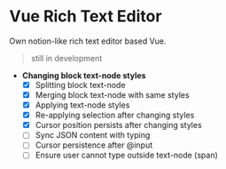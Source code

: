 # Vue Rich Text Editor

Own notion-like rich text editor based Vue.


> still in development

- **Changing block text-node styles**
    - [x] Splitting block text-node
    - [x] Merging block text-node with same styles
    - [x] Applying text-node styles
    - [x] Re-applying selection after changing styles
    - [x] Cursor position persists after changing styles
    - [ ] Sync JSON content with typing
    - [ ] Cursor persistence after @input
    - [ ] Ensure user cannot type outside text-node (span)